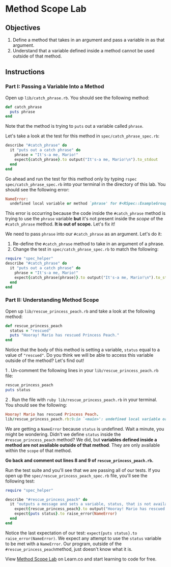 # Method Scope Lab

## Objectives

1. Define a method that takes in an argument and pass a variable in as that argument.
2. Understand that a variable defined inside a method cannot be used outside of that method.

## Instructions

### Part I: Passing a Variable Into a Method

Open up `lib/catch_phrase.rb`. You should see the following method:

```ruby
def catch_phrase
  puts phrase
end
```

Note that the method is trying to `puts` out a variable called `phrase`.

Let's take a look at the test for this method in `spec/catch_phrase_spec.rb`:

```ruby
describe "#catch_phrase" do
  it "puts out a catch phrase" do
    phrase = "It's-a me, Mario!"
    expect{catch_phrase}.to output("It's-a me, Mario!\n").to_stdout
  end
end
```

Go ahead and run the test for this method only by typing `rspec
spec/catch_phrase_spec.rb` into your terminal in the directory of this lab. You
should see the following error:

```ruby
NameError:
  undefined local variable or method `phrase' for #<RSpec::ExampleGroups::CatchPhrase:0x007f87b9cf04c0>
```

This error is occurring because the code inside the `#catch_phrase` method is
trying to use the `phrase` variable **but** it's not present inside the _scope_
of the `#catch_phrase` method. **It is out of scope.** Let's fix it!

We need to pass `phrase` into our `#catch_phrase` as an argument. Let's do it:

1. Re-define the `#catch_phrase` method to take in an argument of a phrase.
2. Change the test in `spec/catch_phrase_spec.rb` to match the following:

```ruby
require "spec_helper"
describe "#catch_phrase" do
  it "puts out a catch phrase" do
    phrase = "It's-a me, Mario!"
    expect{catch_phrase(phrase)}.to output("It's-a me, Mario!\n").to_stdout
  end
end
```

### Part II: Understanding Method Scope

Open up `lib/rescue_princess_peach.rb` and take a look at the following method:

```ruby
def rescue_princess_peach
  status = "rescued"
  puts "Hooray! Mario has rescued Princess Peach."
end
```

Notice that the body of this method is setting a variable, `status` equal to a
value of `"rescued"`. Do you think we will be able to access this variable
outside of the method? Let's find out!

1 . Un-comment the following lines in your `lib/rescue_princess_peach.rb` file:

```ruby
rescue_princess_peach
puts status
```

2 . Run the file with `ruby lib/rescue_princess_peach.rb` in your terminal. You should see the following:

```ruby
Hooray! Mario has rescued Princess Peach.
lib/rescue_princess_peach.rb:9:in `<main>': undefined local variable or method `status' for main:Object (NameError)
```

We are getting a `NameError` because `status` is undefined. Wait a minute, you
might be wondering. Didn't we define `status` inside the
`#rescue_princess_peach` method? We did, but **variables defined inside a
method are not available outside of that method**. They are only available
within the `scope` of that method.

**Go back and comment out lines 8 and 9 of `rescue_princess_peach.rb`.**

Run the test suite and you'll see that we are passing all of our tests. If you
open up the `spec/rescue_princess_peach_spec.rb` file, you'll see the following
test:

```ruby
require "spec_helper"

describe "#rescue_princess_peach" do
  it "outputs a message and sets a variable, status, that is not available outside of this method" do
    expect{rescue_princess_peach}.to output("Hooray! Mario has rescued Princess Peach.\n").to_stdout
    expect{puts status}.to raise_error(NameError)
  end
end
```

Notice the last expectation of our test: `expect{puts status}.to
raise_error(NameError)`. We expect any attempt to use the `status` variable to
be met with a `NameError`. Our program, outside of the
`#rescue_princess_peach`method, just doesn't know what it is.

<p class='util--hide'>View <a href='https://learn.co/lessons/method-scope-lab'>Method Scope Lab</a> on Learn.co and start learning to code for free.</p>

